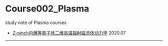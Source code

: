 # Course002_Plasma
study note of Plasma courses

+ [Z-pinch内爆等离子体二维高温辐射磁流体动力学](https://www.bilibili.com/video/BV1dW411u7zx?from=search&seid=7802208785424718707) 2020.07

***

